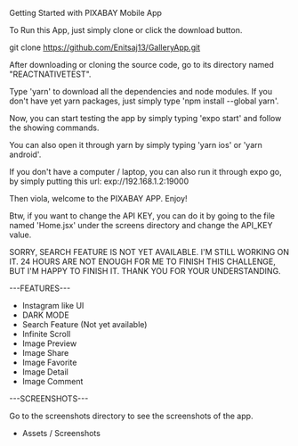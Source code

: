 Getting Started with PIXABAY Mobile App

To Run this App, just simply clone or click the download button.

git clone https://github.com/Enitsaj13/GalleryApp.git

After downloading or cloning the source code, go to its directory named "REACTNATIVETEST".

Type 'yarn' to download all the dependencies and node modules. If you don't have yet yarn packages, just simply type 'npm install --global yarn'.

Now, you can start testing the app by simply typing 'expo start' and follow the showing commands.

You can also open it through yarn by simply typing 'yarn ios' or 'yarn android'.

If you don't have a computer / laptop, you can also run it through expo go, by simply putting this url: exp://192.168.1.2:19000

Then viola, welcome to the PIXABAY APP. Enjoy!

Btw, if you want to change the API KEY, you can do it by going to the file named 'Home.jsx' under the screens directory and change the API_KEY value.

SORRY, SEARCH FEATURE IS NOT YET AVAILABLE. I'M STILL WORKING ON IT.
24 HOURS ARE NOT ENOUGH FOR ME TO FINISH THIS CHALLENGE, BUT I'M HAPPY TO FINISH IT. THANK YOU FOR YOUR UNDERSTANDING.

---FEATURES---

- Instagram like UI
- DARK MODE
- Search Feature (Not yet available)
- Infinite Scroll
- Image Preview
- Image Share
- Image Favorite
- Image Detail
- Image Comment

---SCREENSHOTS---

Go to the screenshots directory to see the screenshots of the app.

- Assets / Screenshots
